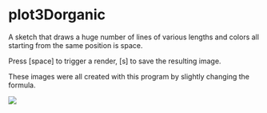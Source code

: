 # plot3Dorganic

A sketch that draws a huge number of lines of various lengths and colors 
all starting from the same position is space.

Press [space] to trigger a render, [s] to save the resulting image.

These images were all created with this program by slightly changing the
formula.

![](https://raw.githubusercontent.com/hamoid/Fun-Programming/master/processing/ideas/2017/05/plot3Dorganic/thumb.jpg)

